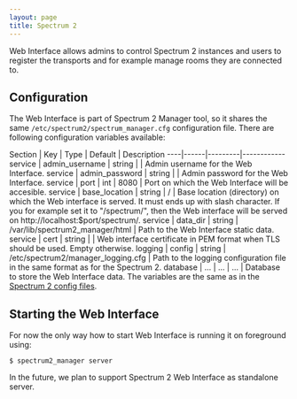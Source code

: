 ```yaml
---
layout: page
title: Spectrum 2
---
```


Web Interface allows admins to control Spectrum 2 instances and users to register the transports and for example manage rooms they are connected to.

## Configuration

The Web Interface is part of Spectrum 2 Manager tool, so it shares the same `/etc/spectrum2/spectrum_manager.cfg` configuration file. There are following configuration variables available:

Section | Key | Type | Default | Description
----|------|---------|------------
service | admin_username | string | | Admin username for the Web Interface.
service | admin_password | string | | Admin password for the Web Interface.
service | port | int | 8080 | Port on which the Web Interface will be accesible.
service | base_location | string | / | Base location (directory) on which the Web interface is served. It must ends up with slash character. If you for example set it to "/spectrum/", then the Web interface will be served on http://localhost:$port/spectrum/.
service | data_dir | string | /var/lib/spectrum2_manager/html | Path to the Web Interface static data.
service | cert | string | | Web interface certificate in PEM format when TLS should be used. Empty otherwise.
logging | config | string | /etc/spectrum2/manager_logging.cfg | Path to the logging configuration file in the same format as for the Spectrum 2.
database | ... | ... | ... | Database to store the Web Interface data. The variables are the same as in the [Spectrum 2 config files](/documentation/configuration/config_file.html#databasedatabase).

## Starting the Web Interface

For now the only way how to start Web Interface is running it on foreground using:

`$ spectrum2_manager server`

In the future, we plan to support Spectrum 2 Web Interface as standalone server.
